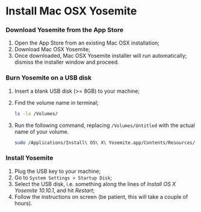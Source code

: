 # Install Mac OSX Yosemite

### Download Yosemite from the App Store

1. Open the App Store from an existing Mac OSX installation;
2. Download Mac OSX Yosemite;
3. Once downloaded, Mac OSX Yosemite installer will run automatically; dismiss the installer window and proceed.

### Burn Yosemite on a USB disk

1. Insert a blank USB disk (>= 8GB) to your machine;
2. Find the volume name in terminal;

    ```bash
    ls -la /Volumes/
    ```

3. Run the following command, replacing `/Volumes/Untitled` with the actual name of your volume.

    ```bash
    sudo /Applications/Install\ OS\ X\ Yosemite.app/Contents/Resources/createinstallmedia --volume /Volumes/Untitled --applicationpath /Applications/Install\ OS\ X\ Yosemite.app --nointeraction
    ```

### Install Yosemite

1. Plug the USB key to your machine;
2. Go to `System Settings > Startup Disk`;
3. Select the USB disk, i.e. something along the lines of _Install OS X Yosemite 10.10.1_, and hit _Restart_;
4. Follow the instructions on screen (be patient, this will take a couple of hours).
